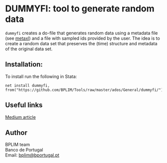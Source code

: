 # DUMMYFI: tool to generate random data

`dummyfi` creates a do-file that generates random data using a metadata file 
(see [metaxl](https://github.com/BPLIM/Tools/tree/master/ados/General/metaxl)) and a file 
with sampled ids provided by the user. The idea is to create a random data set that preserves the (time) structure and metadata of the original data set.

## Installation:

To install run the following in Stata:

```
net install dummyfi, from("https://github.com/BPLIM/Tools/raw/master/ados/General/dummyfi/")
```

## Useful links

[Medium article](https://medium.com/the-stata-gallery/the-bplim-workflow-for-anonymizing-confidential-data-for-research-6ea4c0d01396)

## Author

BPLIM team
<br>Banco de Portugal
<br>Email: bplim@bportugal.pt
